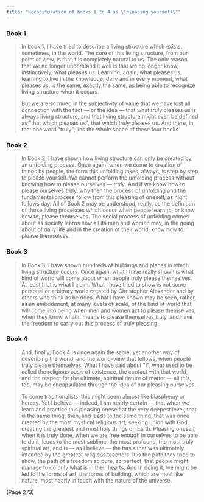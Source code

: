 ```yaml
---
title: "Recapitulation of books 1 to 4 as \"pleasing yourself\""
---
```


### Book 1
> In book 1, I have tried to describe a living structure which exists, sometimes, in the world. The core of this living structure, from our point of view, is that it is completely natural to us. The only reason that we no longer understand it well is that we no longer know, instinctively, what pleases us. Learning, again, what pleases us, learning to live in the knowledge, daily and in every moment, what pleases us, is the same, exactly the same, as being able to recognize living structure when it occurs.
> 
> But we are so mired in the subjectivity of value that we have lost all connection with the fact — or the idea — that what *truly* pleases us is always living structure, and that living structure might even be defined as "that which pleases us", that which *truly* pleases us. And there, in that one word "truly", lies the whole space of these four books.

### Book 2
> In Book 2, I have shown how living structure can only be created by an unfolding process. Once again, when we come to creation of things by people, the form this unfolding takes, always, is step by step to please yourself. We cannot perform the unfolding process without knowing how to please ourselves — *truly*. And if we know how to please ourselves truly, why then the process of unfolding and the fundamental process follow from this pleasing of oneself, as night follows day. All of Book 2 may be understood, really, as the definition of those living processes which occur when people learn to, or know how to, please themselves. The social process of unfolding comes about as society learns how all its men and women may, in the going about of daily life and in the creation of their world, know how to please themselves.

### Book 3
> In Book 3, I have shown hundreds of buildings and places in which living structure occurs. Once again, what I have really shown is what kind of world will come about when people truly please themselves. At least that is what I claim. What I have tried to show is not some personal or arbitrary world created by Christopher Alexander and by others who think as he does. What I have shown may be seen, rather, as an embodiment, at many levels of scale, of the kind of world that will come into being when men and women act to please themselves, when they know what it means to please themselves truly, and have the freedom to carry out this process of truly pleasing.

### Book 4
> And, finally, Book 4 is once again the same: yet another way of describing the world, and the world-view that follows, when people truly please themselves. What I have said about "I", what used to be called the religious basis of existence, the contact with that world, and the respect for the ultimate, spiritual nature of matter — all this, too, may be encapsulated through the idea of our pleasing ourselves.
> 
> To some traditionalists, this might seem almost like blasphemy or heresy. Yet I believe — indeed, I am nearly certain — that when we learn and practice this pleasing oneself at the very deepest level, that is the same thing, then, and leads to the same thing, that was once created by the most mystical religious art, seeking union with God, creating the greatest and most holy things on Earth. Pleasing oneself, when it is truly done, when we are free enough in ourselves to be able to do it, leads to the most sublime, the most profound, the most truly spiritual art, and is — as I believe — the basis that was ultimately intended by the greatest religious teachers. It is the path they tried to show, the path of a freedom so pure, so perfect, that people might manage to do only what is in their hearts. And in doing it, we might be led to the forms of art, the forms of building, which are most like nature, most nearly in touch with the nature of the universe.

(Page 273)